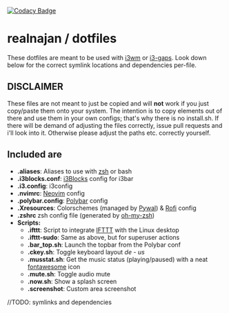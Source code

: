 [![Codacy Badge](https://api.codacy.com/project/badge/Grade/f231f4db26564fdc9a0af0ef7d7234b3)](https://www.codacy.com/app/realnajan/dotfiles?utm_source=github.com&amp;utm_medium=referral&amp;utm_content=realnajan/dotfiles&amp;utm_campaign=Badge_Grade)
# realnajan / dotfiles
These dotfiles are meant to be used with [i3wm](https://github.com/i3/i3) or [i3-gaps](https://github.com/Airblader/i3). 
Look down below for the correct symlink locations and dependencies per-file.

## DISCLAIMER
These files are not meant to just be copied and will **not** work if you just copy/paste them onto your system. 
The intention is to copy elements out of there and use them in your own configs; 
that's why there is no install.sh.
If there will be demand of adjusting the files correctly, issue pull requests and i'll look into it.
Otherwise please adjust the paths etc. correctly yourself.

## Included are
*   **.aliases**: Aliases to use with [zsh](https://www.zsh.org/) or bash
*   **.i3blocks.conf**: [i3Blocks](https://github.com/vivien/i3blocks) config for i3bar
*   **.i3.config**: i3config
*   **.nvimrc**: [Neovim](https://github.com/neovim/neovim) config
*   **.polybar.config**: [Polybar](https://github.com/jaagr/polybar) config
*   **.Xresources**: Colorschemes (managed by [Pywal](http://bit.ly/2OWFUEc)) & [Rofi](http://bit.ly/2FCprpr) config
*   **.zshrc** zsh config file (generated by [oh-my-zsh](https://github.com/robbyrussell/oh-my-zsh))
*   **Scripts:**
	*   **.ifttt**: Script to integrate [IFTTT](https://ifttt.com/discover) with the Linux desktop
	*   **.ifttt-sudo**: Same as above, but for superuser actions
	*   **.bar_top.sh**: Launch the topbar from the Polybar conf
	*   **.ckey.sh**: Toggle keyboard layout *de - us*
	*   **.musstat.sh**: Get the music status (playing/paused) with a neat [fontawesome](http://bit.ly/2A9dMsn) icon
	*   **.mute.sh**: Toggle audio mute
	*   **.now.sh**: Show a splash screen
	*   **.screenshot**: Custom area screenshot
	
//TODO: symlinks and dependencies
